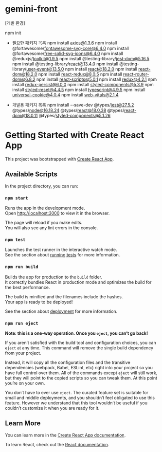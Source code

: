 # gemini-front

[개발 환경]

npm init

- 필요한 패키지 목록
  npm install axios@1.3.6
  npm install @fortawesome/fontawesome-svg-core@6.4.0
  npm install @fortawesome/free-solid-svg-icons@6.4.0
  npm install @reduxjs/toolkit@1.9.5
  npm install @testing-library/jest-dom@5.16.5
  npm install @testing-library/react@13.4.0
  npm install @testing-library/user-event@13.5.0
  npm install react@18.2.0
  npm install react-dom@18.2.0
  npm install react-redux@8.0.5
  npm install react-router-dom@6.8.2
  npm install react-scripts@5.0.1
  npm install redux@4.2.1
  npm install redux-persist@6.0.0
  npm install styled-components@5.3.9
  npm install styled-reset@4.4.5
  npm install typescript@4.9.5
  npm install universal-cookie@4.0.4
  npm install web-vitals@2.1.4

- 개발용 패키지 목록
  npm install --save-dev @types/jest@27.5.2 @types/node@16.18.24 @types/react@18.0.38 @types/react-dom@18.0.11 @types/styled-components@5.1.26

# Getting Started with Create React App

This project was bootstrapped with [Create React App](https://github.com/facebook/create-react-app).

## Available Scripts

In the project directory, you can run:

### `npm start`

Runs the app in the development mode.\
Open [http://localhost:3000](http://localhost:3000) to view it in the browser.

The page will reload if you make edits.\
You will also see any lint errors in the console.

### `npm test`

Launches the test runner in the interactive watch mode.\
See the section about [running tests](https://facebook.github.io/create-react-app/docs/running-tests) for more information.

### `npm run build`

Builds the app for production to the `build` folder.\
It correctly bundles React in production mode and optimizes the build for the best performance.

The build is minified and the filenames include the hashes.\
Your app is ready to be deployed!

See the section about [deployment](https://facebook.github.io/create-react-app/docs/deployment) for more information.

### `npm run eject`

**Note: this is a one-way operation. Once you `eject`, you can’t go back!**

If you aren’t satisfied with the build tool and configuration choices, you can `eject` at any time. This command will remove the single build dependency from your project.

Instead, it will copy all the configuration files and the transitive dependencies (webpack, Babel, ESLint, etc) right into your project so you have full control over them. All of the commands except `eject` will still work, but they will point to the copied scripts so you can tweak them. At this point you’re on your own.

You don’t have to ever use `eject`. The curated feature set is suitable for small and middle deployments, and you shouldn’t feel obligated to use this feature. However we understand that this tool wouldn’t be useful if you couldn’t customize it when you are ready for it.

## Learn More

You can learn more in the [Create React App documentation](https://facebook.github.io/create-react-app/docs/getting-started).

To learn React, check out the [React documentation](https://reactjs.org/).
